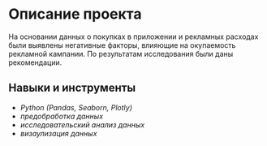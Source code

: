 # Описание проекта
На основании данных о покупках в приложении и рекламных расходах были выявлены негативные факторы, влияющие на окупаемость рекламной кампании. По результатам исследования были даны рекомендации. 

## Навыки и инструменты
- *Python (Pandas, Seaborn, Plotly)*
- *предобработка данных*
- *исследовательский анализ данных*
- *визаулизация данных*
